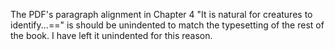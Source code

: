 The PDF's paragraph alignment in Chapter 4 "It is natural for creatures to identify...==" is should be unindented to
match the typesetting of the rest of the book. I have left it unindented for this reason.
